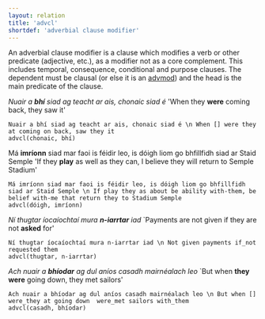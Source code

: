 ```yaml
---
layout: relation
title: 'advcl'
shortdef: 'adverbial clause modifier'
---
```


An adverbial clause modifier is a clause which modifies a verb or other predicate (adjective, etc.), as a modifier not as a core complement. This includes temporal, consequence, conditional and purpose clauses. The dependent must be clausal (or else it is an [advmod]()) and the head is the main predicate of the clause.

_Nuair a <b>bhí</b> siad ag teacht ar ais, chonaic siad é_ 'When they <b>were</b> coming back, they saw it'

~~~ sdparse
Nuair a bhí siad ag teacht ar ais, chonaic siad é \n When [] were they at coming on back, saw they it
advcl(chonaic, bhí)
~~~

Má <b>imríonn</b> siad mar faoi is féidir leo, is dóigh liom go bhfillfidh siad ar Staid Semple 'If they <b>play</b> as well as they can, I believe they will return to Semple Stadium'

~~~ sdparse
Má imríonn siad mar faoi is féidir leo, is dóigh liom go bhfillfidh siad ar Staid Semple \n If play they as about be ability with-them, be belief with-me that return they to Stadium Semple
advcl(dóigh, imríonn)
~~~

_Ní thugtar íocaíochtaí mura <b>n-iarrtar</b> iad_ `Payments are not given if they are not <b>asked</b> for'

~~~ sdparse
Ní thugtar íocaíochtaí mura n-iarrtar iad \n Not given payments if_not requested them
advcl(thugtar, n-iarrtar)
~~~

_Ach nuair a <b>bhíodar</b> ag dul aníos casadh mairnéalach leo_ `But when <b>they were</b> going down, they met sailors'

~~~ sdparse
Ach nuair a bhíodar ag dul aníos casadh mairnéalach leo \n But when [] were_they at going down  were_met sailors with_them
advcl(casadh, bhíodar)
~~~
